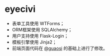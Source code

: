 # eyecivi

- 表单工具使用  WTForms；
- ORM框架使用 SQLAlchemy；
- 用户支持使用 Flask-Login；
- 模板引擎使用 Jinja2；
- 前端页面代码在 [@guaosi](https://gitee.com/guaosi/flask-yushu) 的基础上进行了修改。
